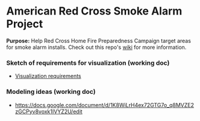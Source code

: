 # American Red Cross Smoke Alarm Project

**Purpose:** Help Red Cross Home Fire Preparedness Campaign target areas for smoke alarm installs.  Check out this repo's [wiki](https://github.com/brooksandrew/arc_smoke_alarm/wiki) for more information.

### Sketch of requirements for visualization (working doc)
* [Visualization requirements](visualization/requirements.md)

### Modeling ideas (working doc)
* https://docs.google.com/document/d/1K8WiLrH4ex72GTG7o_q8MVZE2zGCPyv8voxk1IVYZ2U/edit

